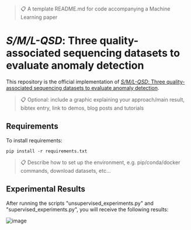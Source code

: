 >📋  A template README.md for code accompanying a Machine Learning paper

# *_S/M/L-QSD_*: Three quality-associated sequencing datasets to evaluate anomaly detection

This repository is the official implementation of [*_S/M/L-QSD_*: Three quality-associated sequencing datasets to evaluate anomaly detection](Place-holder-url). 

>📋  Optional: include a graphic explaining your approach/main result, bibtex entry, link to demos, blog posts and tutorials

## Requirements

To install requirements:

```setup
pip install -r requirements.txt
```

>📋  Describe how to set up the environment, e.g. pip/conda/docker commands, download datasets, etc...

## Experimental Results
After running the scripts "unsupervised_experiments.py" and "supervised_experiments.py", you will receive the following results: 

![image](https://github.com/user-attachments/assets/6a14a1de-5e9c-4844-bbd6-5b691412aafa)
